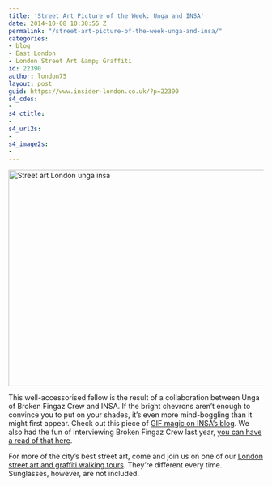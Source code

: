 ```yaml
---
title: 'Street Art Picture of the Week: Unga and INSA'
date: 2014-10-08 10:30:55 Z
permalink: "/street-art-picture-of-the-week-unga-and-insa/"
categories:
- blog
- East London
- London Street Art &amp; Graffiti
id: 22390
author: london75
layout: post
guid: https://www.insider-london.co.uk/?p=22390
s4_cdes:
- 
s4_ctitle:
- 
s4_url2s:
- 
s4_image2s:
- 
---
```


[<img class="aligncenter wp-image-22983 size-full" src="/wp-content/uploads/2014/09/Unga-Insa-street-art1.jpg" alt="Street art London unga insa " width="569" height="427" />](/wp-content/uploads/2014/09/Unga-Insa-street-art1.jpg)

This well-accessorised fellow is the result of a collaboration between Unga of Broken Fingaz Crew and INSA. If the bright chevrons aren&#8217;t enough to convince you to put on your shades, it&#8217;s even more mind-boggling than it might first appear. Check out this piece of <a href="http://www.insaland.com/blog/on-the-brain" target="_blank">GIF magic on INSA&#8217;s blog</a>. We also had the fun of interviewing Broken Fingaz Crew last year, <a href="/london-street-art-walking-tours-broken-fingaz-crew/" target="_blank">you can have a read of that here</a>.

For more of the city&#8217;s best street art, come and join us on one of our <a href="https://www.insider-london.co.uk/tours/street-art-tour-london/" target="_blank">London street art and graffiti walking tours</a>. They&#8217;re different every time. Sunglasses, however, are not included.
